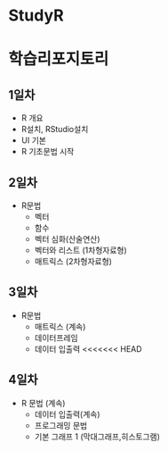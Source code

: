 # StudyR
# 학습리포지토리

## 1일차
  - R 개요
  - R설치, RStudio설치
  - UI 기본
  - R 기초문법 시작

## 2일차
  - R문법
    - 벡터
    - 함수
    - 벡터 심화(산술연산)
    - 벡터와 리스트 (1차형자료형)
    - 매트릭스 (2차형자료형)

## 3일차
  - R문법
    - 매트릭스 (계속)
    - 데이터프레임
    - 데이터 입출력
<<<<<<< HEAD
    
## 4일차
  - R 문법 (계속)
    - 데이터 입출력(계속)
    - 프로그래밍 문법
    - 기본 그래프 1 (막대그래프,히스토그램)
    